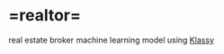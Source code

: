 # =realtor=
real estate broker machine learning model using [Klassy](https://github.com/maslick/klassy)
